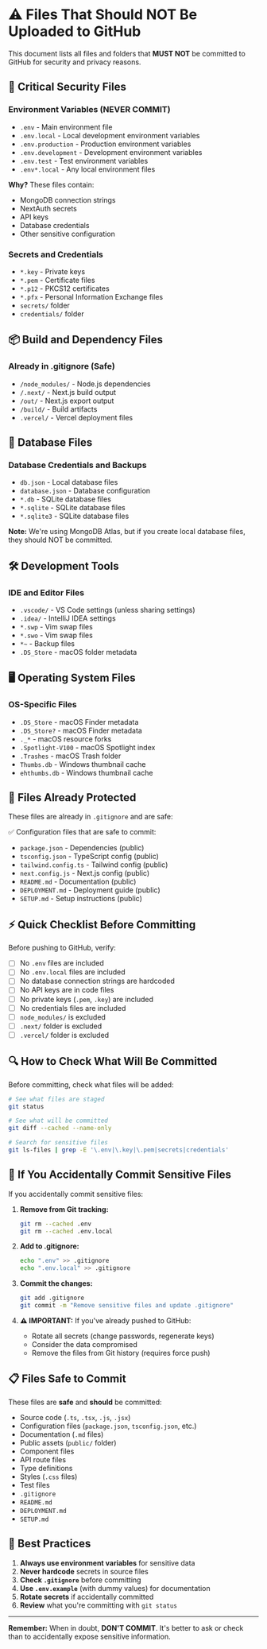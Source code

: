 # ⚠️ Files That Should NOT Be Uploaded to GitHub

This document lists all files and folders that **MUST NOT** be committed to GitHub for security and privacy reasons.

## 🔐 **Critical Security Files**

### **Environment Variables (NEVER COMMIT)**
- `.env` - Main environment file
- `.env.local` - Local development environment variables
- `.env.production` - Production environment variables
- `.env.development` - Development environment variables
- `.env.test` - Test environment variables
- `.env*.local` - Any local environment files

**Why?** These files contain:
- MongoDB connection strings
- NextAuth secrets
- API keys
- Database credentials
- Other sensitive configuration

### **Secrets and Credentials**
- `*.key` - Private keys
- `*.pem` - Certificate files
- `*.p12` - PKCS12 certificates
- `*.pfx` - Personal Information Exchange files
- `secrets/` folder
- `credentials/` folder

## 📦 **Build and Dependency Files**

### **Already in .gitignore (Safe)**
- `/node_modules/` - Node.js dependencies
- `/.next/` - Next.js build output
- `/out/` - Next.js export output
- `/build/` - Build artifacts
- `.vercel/` - Vercel deployment files

## 💾 **Database Files**

### **Database Credentials and Backups**
- `db.json` - Local database files
- `database.json` - Database configuration
- `*.db` - SQLite database files
- `*.sqlite` - SQLite database files
- `*.sqlite3` - SQLite database files

**Note:** We're using MongoDB Atlas, but if you create local database files, they should NOT be committed.

## 🛠️ **Development Tools**

### **IDE and Editor Files**
- `.vscode/` - VS Code settings (unless sharing settings)
- `.idea/` - IntelliJ IDEA settings
- `*.swp` - Vim swap files
- `*.swo` - Vim swap files
- `*~` - Backup files
- `.DS_Store` - macOS folder metadata

## 🖥️ **Operating System Files**

### **OS-Specific Files**
- `.DS_Store` - macOS Finder metadata
- `.DS_Store?` - macOS Finder metadata
- `._*` - macOS resource forks
- `.Spotlight-V100` - macOS Spotlight index
- `.Trashes` - macOS Trash folder
- `Thumbs.db` - Windows thumbnail cache
- `ehthumbs.db` - Windows thumbnail cache

## 📝 **Files Already Protected**

These files are already in `.gitignore` and are safe:

✅ Configuration files that are safe to commit:
- `package.json` - Dependencies (public)
- `tsconfig.json` - TypeScript config (public)
- `tailwind.config.ts` - Tailwind config (public)
- `next.config.js` - Next.js config (public)
- `README.md` - Documentation (public)
- `DEPLOYMENT.md` - Deployment guide (public)
- `SETUP.md` - Setup instructions (public)

## ⚡ **Quick Checklist Before Committing**

Before pushing to GitHub, verify:

- [ ] No `.env` files are included
- [ ] No `.env.local` files are included
- [ ] No database connection strings are hardcoded
- [ ] No API keys are in code files
- [ ] No private keys (`.pem`, `.key`) are included
- [ ] No credentials files are included
- [ ] `node_modules/` is excluded
- [ ] `.next/` folder is excluded
- [ ] `.vercel/` folder is excluded

## 🔍 **How to Check What Will Be Committed**

Before committing, check what files will be added:

```bash
# See what files are staged
git status

# See what will be committed
git diff --cached --name-only

# Search for sensitive files
git ls-files | grep -E '\.env|\.key|\.pem|secrets|credentials'
```

## 🚨 **If You Accidentally Commit Sensitive Files**

If you accidentally commit sensitive files:

1. **Remove from Git tracking:**
   ```bash
   git rm --cached .env
   git rm --cached .env.local
   ```

2. **Add to .gitignore:**
   ```bash
   echo ".env" >> .gitignore
   echo ".env.local" >> .gitignore
   ```

3. **Commit the changes:**
   ```bash
   git add .gitignore
   git commit -m "Remove sensitive files and update .gitignore"
   ```

4. **⚠️ IMPORTANT:** If you've already pushed to GitHub:
   - Rotate all secrets (change passwords, regenerate keys)
   - Consider the data compromised
   - Remove the files from Git history (requires force push)

## 📋 **Files Safe to Commit**

These files are **safe** and **should** be committed:

- Source code (`.ts`, `.tsx`, `.js`, `.jsx`)
- Configuration files (`package.json`, `tsconfig.json`, etc.)
- Documentation (`.md` files)
- Public assets (`public/` folder)
- Component files
- API route files
- Type definitions
- Styles (`.css` files)
- Test files
- `.gitignore`
- `README.md`
- `DEPLOYMENT.md`
- `SETUP.md`

## 🔐 **Best Practices**

1. **Always use environment variables** for sensitive data
2. **Never hardcode** secrets in source files
3. **Check `.gitignore`** before committing
4. **Use `.env.example`** (with dummy values) for documentation
5. **Rotate secrets** if accidentally committed
6. **Review** what you're committing with `git status`

---

**Remember:** When in doubt, **DON'T COMMIT**. It's better to ask or check than to accidentally expose sensitive information.
